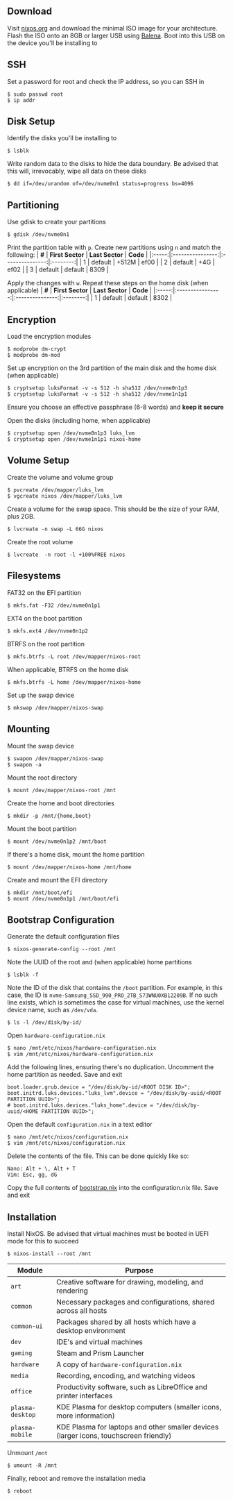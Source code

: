 ## Download
Visit [nixos.org](https://nixos.org/download/) and download the minimal ISO image for your architecture. Flash the ISO onto an 8GB or larger USB using [Balena](https://etcher.balena.io/). Boot into this USB on the device you'll be installing to

## SSH
Set a password for root and check the IP address, so you can SSH in
```
$ sudo passwd root
$ ip addr
```

## Disk Setup
Identify the disks you'll be installing to
```
$ lsblk
```

Write random data to the disks to hide the data boundary. Be advised that this will, irrevocably, wipe all data on these disks
```
$ dd if=/dev/urandom of=/dev/nvme0n1 status=progress bs=4096
```

## Partitioning
Use gdisk to create your partitions
```
$ gdisk /dev/nvme0n1
```
Print the partition table with `p`. Create new partitions using `n` and match the following:
| **#** | **First Sector** | **Last Sector** | **Code** |
|:-----:|:----------------:|:---------------:|:--------:|
|   1   |      default     |      +512M      |   ef00   |
|   2   |      default     |       +4G       |   ef02   |
|   3   |      default     |     default     |   8309   |

Apply the changes with `w`. Repeat these steps on the home disk (when applicable)
| **#** | **First Sector** | **Last Sector** | **Code** |
|:-----:|:----------------:|:---------------:|:--------:|
|   1   |      default     |     default     |   8302   |

## Encryption
Load the encryption modules
```
$ modprobe dm-crypt
$ modprobe dm-mod
```

Set up encryption on the 3rd partition of the main disk and the home disk (when applicable)
```
$ cryptsetup luksFormat -v -s 512 -h sha512 /dev/nvme0n1p3
$ cryptsetup luksFormat -v -s 512 -h sha512 /dev/nvme1n1p1
```
Ensure you choose an effective passphrase (6-8 words) and **keep it secure**

Open the disks (including home, when applicable)
```
$ cryptsetup open /dev/nvme0n1p3 luks_lvm
$ cryptsetup open /dev/nvme1n1p1 nixos-home
```

## Volume Setup
Create the volume and volume group
```
$ pvcreate /dev/mapper/luks_lvm
$ vgcreate nixos /dev/mapper/luks_lvm
```

Create a volume for the swap space. This should be the size of your RAM, plus 2GB.
```
$ lvcreate -n swap -L 66G nixos
```

Create the root volume
```
$ lvcreate  -n root -l +100%FREE nixos
```

## Filesystems
FAT32 on the EFI partition
```
$ mkfs.fat -F32 /dev/nvme0n1p1
```
EXT4 on the boot partition
```
$ mkfs.ext4 /dev/nvme0n1p2
```
BTRFS on the root partition
```
$ mkfs.btrfs -L root /dev/mapper/nixos-root
```
When applicable, BTRFS on the home disk
```
$ mkfs.btrfs -L home /dev/mapper/nixos-home
```

Set up the swap device
```
$ mkswap /dev/mapper/nixos-swap
```

## Mounting
Mount the swap device
```
$ swapon /dev/mapper/nixos-swap
$ swapon -a
```
Mount the root directory
```
$ mount /dev/mapper/nixos-root /mnt
```
Create the home and boot directories
```
$ mkdir -p /mnt/{home,boot}
```
Mount the boot partition
```
$ mount /dev/nvme0n1p2 /mnt/boot
```
If there's a home disk, mount the home partition
```
$ mount /dev/mapper/nixos-home /mnt/home
```
Create and mount the EFI directory
```
$ mkdir /mnt/boot/efi
$ mount /dev/nvme0n1p1 /mnt/boot/efi
```

## Bootstrap Configuration
Generate the default configuration files
```
$ nixos-generate-config --root /mnt
```

Note the UUID of the root and (when applicable) home partitions
```
$ lsblk -f
```

Note the ID of the disk that contains the `/boot` partition. For example, in this case, the ID is `nvme-Samsung_SSD_990_PRO_2TB_S73WNU0XB12209B`. If no such line exists, which is sometimes the case for virtual machines, use the kernel device name, such as `/dev/vda`.
```
$ ls -l /dev/disk/by-id/
```

Open `hardware-configuration.nix`
```
$ nano /mnt/etc/nixos/hardware-configuration.nix
$ vim /mnt/etc/nixos/hardware-configuration.nix
```

Add the following lines, ensuring there's no duplication. Uncomment the home partition as needed. Save and exit
```
boot.loader.grub.device = "/dev/disk/by-id/<ROOT DISK ID>";
boot.initrd.luks.devices."luks_lvm".device = "/dev/disk/by-uuid/<ROOT PARTITION UUID>";
# boot.initrd.luks.devices."luks_home".device = "/dev/disk/by-uuid/<HOME PARTITION UUID>";
```

Open the default `configuration.nix` in a text editor
```
$ nano /mnt/etc/nixos/configuration.nix
$ vim /mnt/etc/nixos/configuration.nix
```
Delete the contents of the file. This can be done quickly like so:
```
Nano: Alt + \, Alt + T
Vim: Esc, gg, dG
```
Copy the full contents of [bootstrap.nix](bootstrap.nix) into the configuration.nix file. Save and exit


## Installation
Install NixOS. Be advised that virtual machines must be booted in UEFI mode for this to succeed
```
$ nixos-install --root /mnt
```
| Module | Purpose |
|--|--|
| `art` | Creative software for drawing, modeling, and rendering |
| `common` | Necessary packages and configurations, shared across all hosts  |
| `common-ui` | Packages shared by all hosts which have a desktop environment  |
| `dev` | IDE's and virtual machines |
| `gaming` | Steam and Prism Launcher |
| `hardware` | A copy of `hardware-configuration.nix`  |
| `media` | Recording, encoding, and watching videos  |
| `office` | Productivity software, such as LibreOffice and printer interfaces  |
| `plasma-desktop` | KDE Plasma for desktop computers (smaller icons, more information)  |
| `plasma-mobile` | KDE Plasma for laptops and other smaller devices (larger icons, touchscreen friendly)  |



Unmount `/mnt`
```
$ umount -R /mnt
```
Finally, reboot and remove the installation media 
```
$ reboot
```